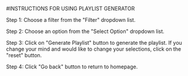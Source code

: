 #INSTRUCTIONS FOR USING PLAYLIST GENERATOR
  
  Step 1: Choose a filter from the "Filter" dropdown list.
  
  Step 2: Choose an option from the "Select Option" dropdown list.
  
  Step 3: Click on "Generate Playlist" button to generate the playlist. If you change your mind and would like to change your selections, click on the "reset" button.
  
  Step 4: Click "Go back" button to return to homepage.
